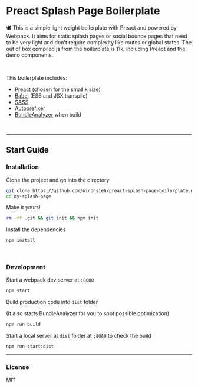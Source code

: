 # Preact Splash Page Boilerplate

🕊️ This is a simple light weight boilerplate with Preact and powered by Webpack. It aims for static splash pages or social bounce pages that need to be very light and don't require complexity like routes or global states. The out of box compiled js from the boilerplate is 11k, including Preact and the demo components. 

<br />

This boilerplate includes:

- [Preact](https://preactjs.com/) (chosen for the small k size)
-  [Babel](https://babeljs.io/) (ES6 and JSX transpile)
- [SASS](https://sass-lang.com/)
- [Autoprefixer](https://github.com/postcss/autoprefixer)
- [BundleAnalyzer](https://www.npmjs.com/package/webpack-bundle-analyzer) when build
<br />

---

## Start Guide

### Installation

Clone the project and go into the directory

```sh
git clone https://github.com/nicohsieh/preact-splash-page-boilerplate.git my-splash-page
cd my-splash-page
```

Make it yours!

```sh
rm -rf .git && git init && npm init
```


Install the dependencies

```sh
npm install
```
<br />

###  Development


Start a webpack dev server at `:8000`

```sh
npm start
```


Build production code into `dist` folder

(It also starts BundleAnalyzer for you to spot possible optimization)

```sh
npm run build
```


Start a local server at `dist` folder at `:8080` to check the build

```sh
npm run start:dist
```



---
### License

MIT

